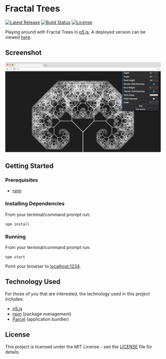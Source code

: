 # Fractal Trees

[![Latest Release](https://img.shields.io/github/release/vanillaSlice/FractalTrees.svg)](https://github.com/vanillaSlice/FractalTrees/releases/latest)
[![Build Status](https://img.shields.io/travis/vanillaSlice/FractalTrees/master.svg)](https://travis-ci.org/vanillaSlice/FractalTrees)
[![License](https://img.shields.io/github/license/vanillaSlice/FractalTrees.svg)](LICENSE)

Playing around with Fractal Trees in [p5.js](https://p5js.org/).
A deployed version can be viewed [here](https://vanillaslice.github.io/FractalTrees/).

## Screenshot

![Screenshot](/images/screenshot-1.png)

## Getting Started

### Prerequisites

* [npm](https://www.npmjs.com/)

### Installing Dependencies

From your terminal/command prompt run:

```
npm install
```

### Running

From your terminal/command prompt run:

```
npm start
```

Point your browser to [localhost:1234](http://localhost:1234).

## Technology Used

For those of you that are interested, the technology used in this project includes:

* [p5.js](https://p5js.org/)
* [npm](https://www.npmjs.com/) (package management)
* [Parcel](https://parceljs.org/) (application bundler)

## License

This project is licensed under the MIT License - see the [LICENSE](LICENSE) file for details.

